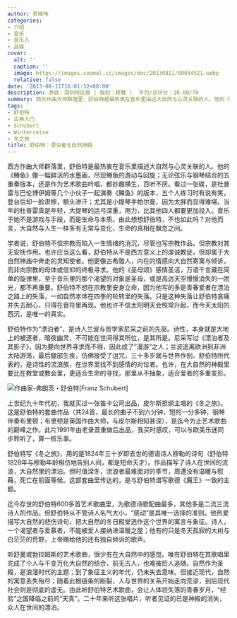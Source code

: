 ```yaml
---
author: 贾晓伟
categories:
- 介绍
- 音乐
- 音乐人
- 品碟
cover:
  alt: ''
  caption: ''
  image: https://images.soomal.cc/images/doc/20130811/00034521.webp
  relative: false
date: '2013-08-11T16:01:32+08:00'
description: 源自：深圳特区报 | 版权：转载 |  平均/总评分：10.00/70
summary: 西方作曲大师群落里，舒伯特是最热衷在音乐里描述大自然与心灵关联的人。他的《鳟鱼》像一幅鲜活的水墨画，尽现鳟鱼的游动与回旋；无论弦乐与钢琴结合的五重奏版本，还是作为艺术歌曲吟唱，都妙趣横生，百听不厌……
tags:
- 舒伯特
- 古典入门
- Schubert
- Winterreise
- 冬之旅
title: 舒伯特：漂泊者与自然神殿
---
```


西方作曲大师群落里，舒伯特是最热衷在音乐里描述大自然与心灵关联的人。他的《鳟鱼》像一幅鲜活的水墨画，尽现鳟鱼的游动与回旋；无论弦乐与钢琴结合的五重奏版本，还是作为艺术歌曲吟唱，都妙趣横生，百听不厌。看过一张碟，是杜普雷与巴伦博伊姆等几个小伙子一起演奏《鳟鱼》的版本，五个人练习时有说有笑，登台后却一脸肃穆，额头渗汗；尤其是小提琴手帕尔曼，因为太胖而显得难堪。当年的杜普雷真是年轻，大提琴的运弓深重，用力，比其他四人都要更加投入。音乐于她不是游戏与手段，而是生命与本质。由此想想舒伯特，不也如此吗？对他而言，大自然与人生一样多有无常与变化，生命的真相在飘忽之间。

学者说，舒伯特不信宗教而陷入一生情绪的消沉，尽管也写宗教作品，但宗教对其无安抚作用。也许应当这么看，舒伯特从不是西方意义上的虔诚教徒，但却属于大自然神庙中奔走的灵知使者。他更像古希腊人，内在的情感向大自然寄寓与倾诉，而非向宗教的母体或信仰的终极寻求。他的《圣母颂》感情圣洁，万语千言藏在简单的旋律里，至于音乐里的那个渴望的对象是圣母，或是高远天空慢慢消失的一团光，都不再重要。舒伯特不想在宗教里安身立命，因为他写的多是青春爱者在漂泊之路上的失落，一如自然本体在四季的轮转里的失落。只是这种失落让舒伯特哀痛并失去耐心，只得在音符里再现。他也许不信太阳明天会照常升起，而今天太阳的西沉，是唯一的真实。

舒伯特作为“漂泊者”，是诗人兰波与哲学家尼采之前的先驱。诗性，本身就是大地上的被逐者，暗夜幽灵，不可能在世间得其所位，是其所是。尼采写过《漂泊者及其影子》，因为要向世界寻求而不得，因此成了“漫游”之人；兰波逃离欧洲到非洲大陆游荡，最后腿部生疾，仿佛接受了诅咒，三十多岁就与世界作别。舒伯特所代表的，是诗性的流浪族，在世界里找不到感情的对位者。也许，在大自然的神殿里要比在教堂或教会里，更适合生命的寻找，那里从不抽象，适合爱者的多重变形。

![作曲家-弗朗茨・舒伯特[Franz Schubert]](https://images.soomal.cc/images/doc/20130811/00034520.webp)





上世纪九十年代初，我就买过一张笛卡公司出品，皮尔斯担纲主唱的《冬之旅》。这是舒伯特的套曲作品（共24首，最长的曲子不到六分钟，短的一分多钟，钢琴伴奏布里顿；布里顿是英国作曲大师，与皮尔斯相知甚深），是迄今为止艺术歌曲的巅峰之作。此片1991年由老录音重做后出品，我买时感叹，可以与欧美乐迷同步聆听了，算一桩乐事。

舒伯特写《冬之旅》，用的是1824年三十岁即去世的德语诗人穆勒的诗句（舒伯特1828年与穆勒年龄相仿地告别人间，都是短命天才）。作品描写了诗人在世间的流浪，大自然里的漂泊。但时值深冬，流浪者最难面对的季节，周遭没有温暖与慰藉，死亡在前面等候。这部套曲里传达的，是与舒伯特谱写歌德《魔王》一致的主题。

迄今存世的舒伯特600多首艺术歌曲里，为歌德诗歌配曲最多，其他多是二流三流诗人的作品。但舒伯特从不管诗人名气大小，“感动”是其唯一选择的准则。他热爱描写大自然的悲伤诗句，把大自然的冬日殿堂选作这个世界的寓言与象征。诗人，一个渴望者与爱慕者，不能被爱人接纳进温暖之屋；他有的只是冬天孤寂的大树与白茫茫的荒野，上帝赐给他的还有独自倾诉的歌声。

听舒曼或勃拉姆斯的艺术歌曲，很少有在大自然中的感觉。唯有舒伯特在其歌唱里完成了个人与千变万化大自然的结合，前无古人，也难被后人追随。自然作为圣殿，是浪漫时代的主题；到了象征主义的年代，仍未失去意味。但接近现代，自然的寓意丢失殆尽；随着此根链条的断裂，人与世界的关系开始走向荒谬，到后现代社会则是彻底的虚无。由此听舒伯特艺术歌曲，会让人体验失落的青春岁月，“经验”之国降临之前的“天真”。二十年来听这张唱片，听者见证的已是神殿的消失，众人在世间的漂泊。